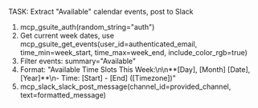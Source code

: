 TASK: Extract "Available" calendar events, post to Slack

1. mcp_gsuite_auth(random_string="auth")
2. Get current week dates, use mcp_gsuite_get_events(user_id=authenticated_email, time_min=week_start, time_max=week_end, include_color_rgb=true)
3. Filter events: summary="Available"
4. Format: "Available Time Slots This Week:\n\n**[Day], [Month] [Date], [Year]**\n- Time: [Start] - [End] ([Timezone])"
5. mcp_slack_slack_post_message(channel_id=provided_channel, text=formatted_message) 